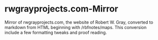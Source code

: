<!-- Date: 6 January 2016 16:17:04 -->

# rwgrayprojects.com-Mirror

Mirror of rwgrayprojects.com, the website of Robert W. Gray, converted to markdown from HTML beginning with /rbfnotes/maps. This conversion include a few formatting tweaks and proof reading.